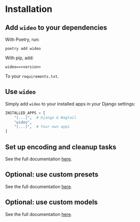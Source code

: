 # Installation

## Add `wideo` to your dependencies

With Poetry, run:

```shell
poetry add wideo
```

With pip, add:

```
wideo==<version>
```

To your `requirements.txt`.

## Use `wideo`

Simply add `wideo` to your installed apps in your Django settings:

```python
INSTALLED_APPS = [
    "[...]",  # Django & Wagtail
    "wideo",
    "[...]",  # Your own apps
]
```

## Set up encoding and cleanup tasks

See the full documentation [here](tasks).

## Optional: use custom presets

See the full documentation [here](custom-presets).

## Optional: use custom models

See the full documentation [here](custom-models).
